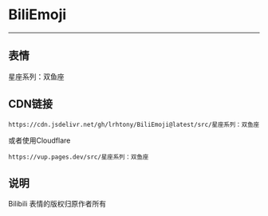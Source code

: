 # BiliEmoji
---
## 表情
星座系列：双鱼座
## CDN链接
```
https://cdn.jsdelivr.net/gh/lrhtony/BiliEmoji@latest/src/星座系列：双鱼座
```
或者使用Cloudflare
```
https://vup.pages.dev/src/星座系列：双鱼座
```
## 说明
Bilibili 表情的版权归原作者所有
